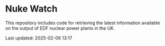 # Nuke Watch

This repository includes code for retrieving the latest information available on the output of EDF nuclear power plants in the UK.

Last updated: 2025-02-06 13:17